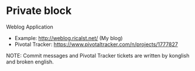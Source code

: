 # Private block

Weblog Application

- Example: <http://weblog.ricalst.net/> (My blog)
- Pivotal Tracker: <https://www.pivotaltracker.com/n/projects/1777827>

NOTE: Commit messages and Pivotal Tracker tickets are written by konglish and broken english.